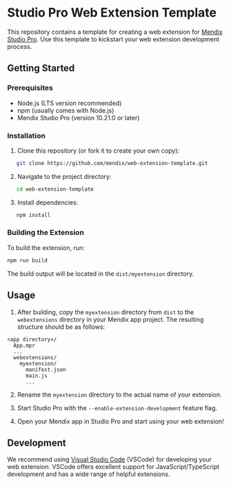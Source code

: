 # Studio Pro Web Extension Template

This repository contains a template for creating a web extension for [Mendix Studio Pro](https://www.mendix.com/platform/ide/). Use this template to kickstart your web extension development process.

## Getting Started

### Prerequisites

- Node.js (LTS version recommended)
- npm (usually comes with Node.js)
- Mendix Studio Pro (version 10.21.0 or later)

### Installation

1. Clone this repository (or fork it to create your own copy):
```bash
   git clone https://github.com/mendix/web-extension-template.git
```

2. Navigate to the project directory:
```bash
   cd web-extension-template
```

3. Install dependencies:
```bash
   npm install
```

### Building the Extension

To build the extension, run:

```bash
npm run build
```

The build output will be located in the `dist/myextension` directory.

## Usage

1. After building, copy the `myextension` directory from `dist` to the `webextensions` directory in your Mendix app project. The resulting structure should be as follows:

```
<app directory>/
  App.mpr
  ...
  webextensions/
    myextension/
      manifest.json
      main.js
      ...
```

2. Rename the `myextension` directory to the actual name of your extension.

3. Start Studio Pro with the `--enable-extension-development` feature flag.

4. Open your Mendix app in Studio Pro and start using your web extension!

## Development

We recommend using [Visual Studio Code](https://code.visualstudio.com/) (VSCode) for developing your web extension. VSCode offers excellent support for JavaScript/TypeScript development and has a wide range of helpful extensions.
